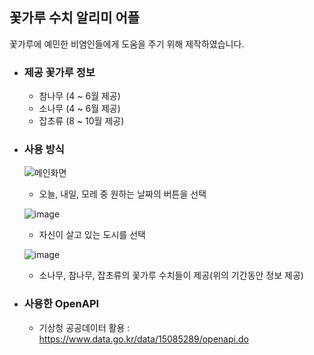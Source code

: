 ## 꽃가루 수치 알리미 어플

꽃가루에 예민한 비염인들에게 도움을 주기 위해 제작하였습니다.

- ### 제공 꽃가루 정보
  
  - 참나무 (4 ~ 6월 제공)
  - 소나무 (4 ~ 6월 제공)
  - 잡초류 (8 ~ 10월 제공)

- ### 사용 방식

    ![메인화면](https://github.com/user-attachments/assets/630f0d05-ea94-4317-8548-98f051d253d3)

  -  오늘, 내일, 모레 중 원하는 날짜의 버튼을 선택

    ![image](https://github.com/user-attachments/assets/41696a02-439c-4198-a25b-79d671fb7a3b)

  -  자신이 살고 있는 도시를 선택
 
    ![image](https://github.com/user-attachments/assets/e8afbde2-f2c0-4419-a622-7ac2de6f22bf)

  -  소나무, 참나무, 잡초류의 꽃가루 수치들이 제공(위의 기간동안 정보 제공)

- ### 사용한 OpenAPI

  - 기상청 공공데이터 활용 : https://www.data.go.kr/data/15085289/openapi.do
